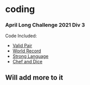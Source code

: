 # coding
### April Long Challenge 2021 Div 3
Code Included:
* [Valid Pair](https://www.codechef.com/APRIL21C/problems/SOCKS1)
* [World Record](https://www.codechef.com/APRIL21C/problems/BOLT)
* [Strong Language](https://www.codechef.com/APRIL21C/problems/SSCRIPT)
* [Chef and Dice](https://www.codechef.com/APRIL21C/problems/SDICE)



## Will add more to it
